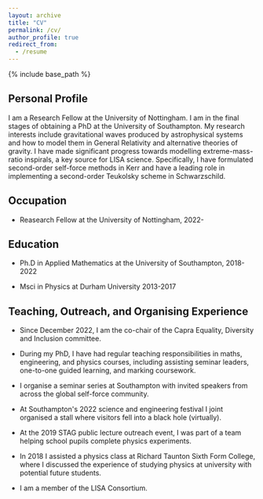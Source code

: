 ```yaml
---
layout: archive
title: "CV"
permalink: /cv/
author_profile: true
redirect_from:
  - /resume
---
```


{% include base_path %}



## Personal Profile

I am a Research Fellow at the University of Nottingham. I am in the final stages of obtaining a PhD at the University of Southampton. My research interests include gravitational waves produced by astrophysical systems and how to model them in General Relativity and alternative theories of gravity. I have made significant progress towards modelling extreme-mass-ratio inspirals, a key source for LISA science. Specifically, I have formulated second-order self-force methods in Kerr and have a leading role in implementing a second-order Teukolsky scheme in Schwarzschild.


## Occupation

* Reasearch Fellow at the University of Nottingham, 2022-


## Education

* Ph.D in Applied Mathematics at the University of Southampton, 2018-2022

* Msci in Physics at Durham University 2013-2017 


## Teaching, Outreach, and Organising Experience
  
* Since December 2022, I am the co-chair of the Capra Equality, Diversity and Inclusion committee.

* During my PhD, I have had regular teaching responsibilities in maths, engineering, and physics courses, including assisting seminar leaders, one-to-one guided learning, and marking coursework.

* I organise a seminar series at Southampton with invited speakers from across the global self-force community.

* At Southampton's 2022 science and engineering festival I joint organised a stall where visitors fell into a black hole (virtually).

* At the 2019 STAG public lecture outreach event, I was part of a team helping school pupils complete physics experiments. 

* In 2018 I assisted a physics class at Richard Taunton Sixth Form College, where I discussed the experience of studying physics at university with potential future students. 

* I am a member of the LISA Consortium.

